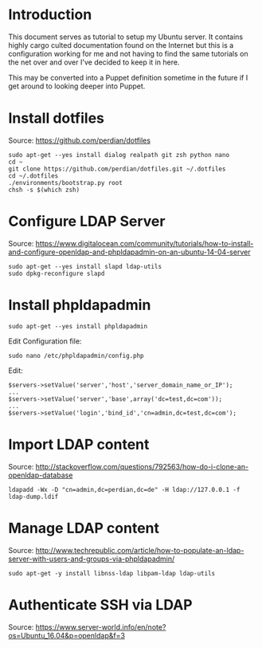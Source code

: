 # Introduction

This document serves as tutorial to setup my Ubuntu server. It contains highly
cargo culted documentation found on the Internet but this is a configuration
working for me and not having to find the same tutorials on the net over and
over I've decided to keep it in here.

This may be converted into a Puppet definition sometime in the future if I get
around to looking deeper into Puppet.


# Install dotfiles

Source: https://github.com/perdian/dotfiles

    sudo apt-get --yes install dialog realpath git zsh python nano
    cd ~
    git clone https://github.com/perdian/dotfiles.git ~/.dotfiles
    cd ~/.dotfiles
    ./environments/bootstrap.py root
    chsh -s $(which zsh)


# Configure LDAP Server

Source: https://www.digitalocean.com/community/tutorials/how-to-install-and-configure-openldap-and-phpldapadmin-on-an-ubuntu-14-04-server

    sudo apt-get --yes install slapd ldap-utils
    sudo dpkg-reconfigure slapd


# Install phpldapadmin

    sudo apt-get --yes install phpldapadmin

Edit Configuration file:

    sudo nano /etc/phpldapadmin/config.php

Edit:

    $servers->setValue('server','host','server_domain_name_or_IP');
    ...
    $servers->setValue('server','base',array('dc=test,dc=com'));
    ...
    $servers->setValue('login','bind_id','cn=admin,dc=test,dc=com');


# Import LDAP content

Source: http://stackoverflow.com/questions/792563/how-do-i-clone-an-openldap-database

    ldapadd -Wx -D "cn=admin,dc=perdian,dc=de" -H ldap://127.0.0.1 -f ldap-dump.ldif

# Manage LDAP content

Source: http://www.techrepublic.com/article/how-to-populate-an-ldap-server-with-users-and-groups-via-phpldapadmin/

    sudo apt-get -y install libnss-ldap libpam-ldap ldap-utils 

# Authenticate SSH via LDAP

Source: https://www.server-world.info/en/note?os=Ubuntu_16.04&p=openldap&f=3
